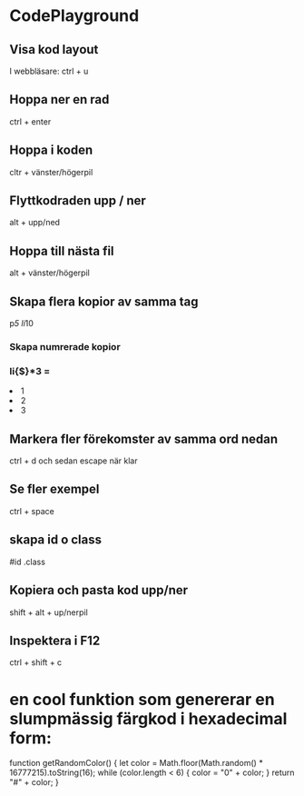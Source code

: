 # CodePlayground

## Visa kod layout

I webbläsare: ctrl + u

## Hoppa ner en rad

ctrl + enter

## Hoppa i koden

cltr + vänster/högerpil

## Flyttkodraden upp / ner

alt + upp/ned

## Hoppa till nästa fil

alt + vänster/högerpil

## Skapa flera kopior av samma tag

p*5 li*10

### Skapa numrerade kopior

### li{$}\*3 =

<li>1</li>
<li>2</li>
<li>3</li>

## Markera fler förekomster av samma ord nedan

ctrl + d och sedan escape när klar

## Se fler exempel

ctrl + space

## skapa id o class

#id .class

## Kopiera och pasta kod upp/ner

shift + alt + up/nerpil

## Inspektera i F12

ctrl + shift + c

# en cool funktion som genererar en slumpmässig färgkod i hexadecimal form:

function getRandomColor() {
let color = Math.floor(Math.random() \* 16777215).toString(16);
while (color.length < 6) {
color = "0" + color;
}
return "#" + color;
}

